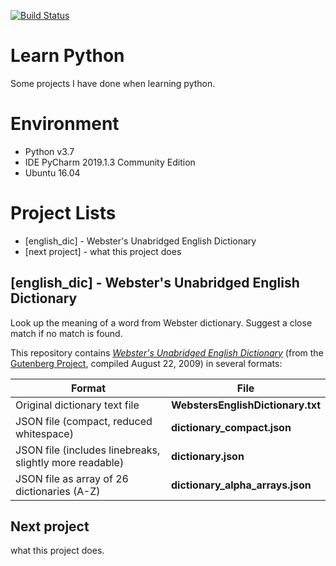 [![Build Status](https://travis-ci.com/jmswu/learn_python.svg?branch=master)](https://travis-ci.com/jmswu/learn_python)

# Learn Python
Some projects I have done when learning python.

# Environment
- Python v3.7
- IDE PyCharm 2019.1.3 Community Edition
- Ubuntu 16.04

# Project Lists

* [english_dic] - Webster's Unabridged English Dictionary
* [next project] - what this project does

## [english_dic] - Webster's Unabridged English Dictionary

Look up the meaning of a word from Webster dictionary. Suggest a close match if no match is found.

This repository contains [*Webster's Unabridged English Dictionary*](https://www.gutenberg.org/ebooks/29765) (from the [Gutenberg Project](https://www.gutenberg.org/), compiled August 22, 2009) in several formats:

| Format | File |
| --- | --- |
| Original dictionary text file |**WebstersEnglishDictionary.txt** |
| JSON file (compact, reduced whitespace) | **dictionary_compact.json** |
| JSON file (includes linebreaks, slightly more readable) | **dictionary.json** |
| JSON file as array of 26 dictionaries (A-Z) | **dictionary_alpha_arrays.json** |
## Next project

what this project does.
